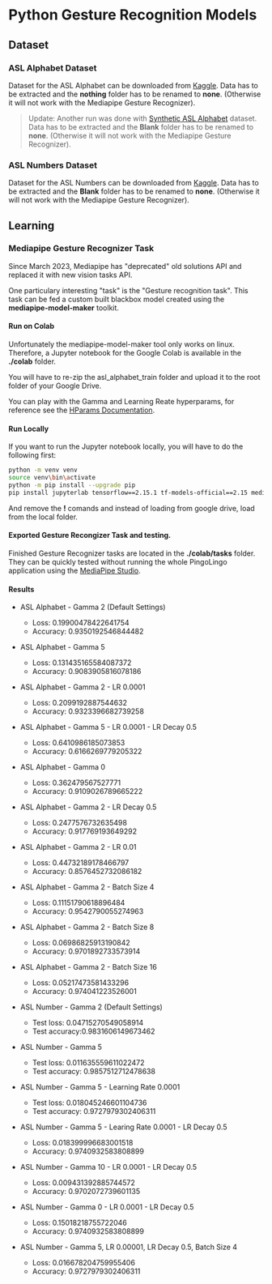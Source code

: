 # Python Gesture Recognition Models

## Dataset

### ASL Alphabet Dataset

Dataset for the ASL Alphabet can be downloaded from [Kaggle](https://www.kaggle.com/datasets/grassknoted/asl-alphabet). Data has to be extracted and the **nothing** folder has to be renamed to **none**. (Otherwise it will not work with the Mediapipe Gesture Recognizer).

> Update: Another run was done with [Synthetic ASL Alphabet](https://www.kaggle.com/datasets/lexset/synthetic-asl-alphabet) dataset. Data has to be extracted and the **Blank** folder has to be renamed to **none**. (Otherwise it will not work with the Mediapipe Gesture Recognizer).

### ASL Numbers Dataset

Dataset for the ASL Numbers can be downloaded from [Kaggle](https://www.kaggle.com/datasets/lexset/synthetic-asl-numbers). Data has to be extracted and the **Blank** folder has to be renamed to **none**. (Otherwise it will not work with the Mediapipe Gesture Recognizer).

## Learning

### Mediapipe Gesture Recognizer Task

Since March 2023, Mediapipe has "deprecated" old solutions API and replaced it with new vision tasks API.

One particulary interesting "task" is the "Gesture recognition task".
This task can be fed a custom built blackbox model created using the **mediapipe-model-maker** toolkit.

#### Run on Colab

Unfortunately the mediapipe-model-maker tool only works on linux.
Therefore, a Jupyter notebook for the Google Colab is available in the **./colab** folder.

You will have to re-zip the asl_alphabet_train folder and upload it to the root folder of your Google Drive.

You can play with the Gamma and Learning Reate hyperparams, for reference see the [HParams Documentation](https://developers.google.com/mediapipe/api/solutions/python/mediapipe_model_maker/gesture_recognizer/HParams).

#### Run Locally

If you want to run the Jupyter notebook locally, you will have to do the following first:

```bash
python -m venv venv
source venv\bin\activate
python -m pip install --upgrade pip
pip install jupyterlab tensorflow==2.15.1 tf-models-official==2.15 mediapipe-model-maker
```

And remove the **!** comands and instead of loading from google drive, load from the local folder.

#### Exported Gesture Recongizer Task and testing.

Finished Gesture Recognizer tasks are located in the **./colab/tasks** folder.
They can be quickly tested without running the whole PingoLingo application using the [MediaPipe Studio](https://mediapipe-studio.webapps.google.com/studio/demo/gesture_recognizer).

#### Results

- ASL Alphabet - Gamma 2 (Default Settings)
  - Loss: 0.19900478422641754
  - Accuracy: 0.9350192546844482
- ASL Alphabet - Gamma 5
  - Loss: 0.131435165584087372
  - Accuracy: 0.9083905816078186
- ASL Alphabet - Gamma 2 - LR 0.0001
  - Loss: 0.2099192887544632
  - Accuracy: 0.9323396682739258
- ASL Alphabet - Gamma 5 - LR 0.0001 - LR Decay 0.5
  - Loss: 0.6410986185073853
  - Accuracy: 0.6166269779205322
- ASL Alphabet - Gamma 0
  - Loss: 0.362479567527771
  - Accuracy: 0.9109026789665222
- ASL Alphabet - Gamma 2 - LR Decay 0.5
  - Loss: 0.2477576732635498
  - Accuracy: 0.917769193649292
- ASL Alphabet - Gamma 2 - LR 0.01
  - Loss: 0.44732189178466797
  - Accuracy: 0.8576452732086182
- ASL Alphabet - Gamma 2 - Batch Size 4
  - Loss: 0.11151790618896484
  - Accuracy: 0.9542790055274963
- ASL Alphabet - Gamma 2 - Batch Size 8
  - Loss: 0.06986825913190842
  - Accuracy: 0.9701892733573914
- ASL Alphabet - Gamma 2 - Batch Size 16

  - Loss: 0.05217473581433296
  - Accuracy: 0.974041223526001

- ASL Number - Gamma 2 (Default Settings)
  - Test loss: 0.04715270549058914
  - Test accuracy:0.9831606149673462
- ASL Number - Gamma 5
  - Test loss: 0.011635559611022472
  - Test accuracy: 0.9857512712478638
- ASL Number - Gamma 5 - Learning Rate 0.0001
  - Test loss: 0.018045246601104736
  - Test accuracy: 0.9727979302406311
- ASL Number - Gamma 5 - Learing Rate 0.0001 - LR Decay 0.5
  - Loss: 0.018399996683001518
  - Accuracy: 0.9740932583808899
- ASL Number - Gamma 10 - LR 0.0001 - LR Decay 0.5
  - Loss: 0.009431392885744572
  - Accuracy: 0.9702072739601135
- ASL Number - Gamma 0 - LR 0.0001 - LR Decay 0.5
  - Loss: 0.15018218755722046
  - Accuracy: 0.9740932583808899
- ASL Number - Gamma 5, LR 0.00001, LR Decay 0.5, Batch Size 4
  - Loss: 0.016678204759955406
  - Accuracy: 0.9727979302406311